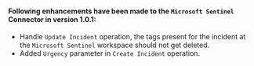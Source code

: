 #### Following enhancements have been made to the `Microsoft Sentinel` Connector in version 1.0.1:

- Handle `Update Incident` operation, the tags present for the incident at the `Microsoft Sentinel` workspace should not get deleted.
- Added `Urgency` parameter in `Create Incident` operation.